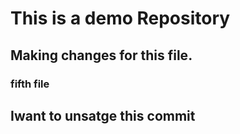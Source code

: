 # This is a demo Repository
## Making changes for this file.
### fifth file

## Iwant to unsatge this commit